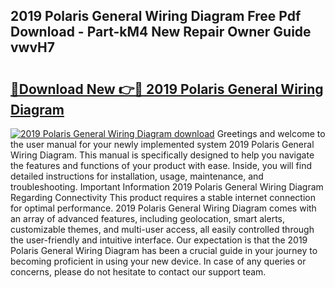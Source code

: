 ## 2019 Polaris General Wiring Diagram Free Pdf Download - Part-kM4 New Repair Owner Guide vwvH7

# <h2><a href="http://dfuru2y.blite.top/?on=2019+Polaris+General+Wiring+Diagram">🔗Download New 👉🔴 2019 Polaris General Wiring Diagram</a></h2>

[![2019 Polaris General Wiring Diagram download](https://i.imgur.com/lujVjoI.png)](http://dfuru2y.blite.top/?on=2019+Polaris+General+Wiring+Diagram)
Greetings and welcome to the user manual for your newly implemented system 2019 Polaris General Wiring Diagram. This manual is specifically designed to help you navigate the features and functions of your product with ease. Inside, you will find detailed instructions for installation, usage, maintenance, and troubleshooting. Important Information 2019 Polaris General Wiring Diagram Regarding Connectivity This product requires a stable internet connection for optimal performance. 2019 Polaris General Wiring Diagram comes with an array of advanced features, including geolocation, smart alerts, customizable themes, and multi-user access, all easily controlled through the user-friendly and intuitive interface. Our expectation is that the 2019 Polaris General Wiring Diagram has been a crucial guide in your journey to becoming proficient in using your new device. In case of any queries or concerns, please do not hesitate to contact our support team.
